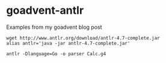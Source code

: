 # goadvent-antlr

Examples from my goadvent blog post

```shell
wget http://www.antlr.org/download/antlr-4.7-complete.jar
alias antlr='java -jar antlr-4.7-complete.jar'

antlr -Dlanguage=Go -o parser Calc.g4
```